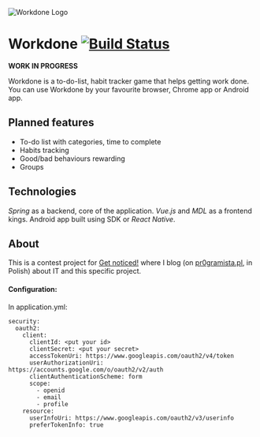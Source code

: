 ![Workdone Logo](https://raw.githubusercontent.com/PoprostuRonin/workdone/master/logo-small.png)
# Workdone [![Build Status](https://travis-ci.org/PoprostuRonin/workdone.svg?branch=master)](https://travis-ci.org/PoprostuRonin/workdone)

**WORK IN PROGRESS**

Workdone is a to-do-list, habit tracker game that helps getting work done. You can use Workdone by your favourite
browser, Chrome app or Android app.

## Planned features
* To-do list with categories, time to complete
* Habits tracking
* Good/bad behaviours rewarding
* Groups

## Technologies
*Spring* as a backend, core of the application. *Vue.js* and *MDL* as a frontend kings.
Android app built using SDK or *React Native*.

## About
This is a contest project for [Get noticed!](http://dajsiepoznac.pl) where I blog (on [pr0gramista.pl](https://pr0gramista.pl), in Polish) 
about IT and this specific project.

#### Configuration:
In application.yml:
```
security:
  oauth2:
    client:
      clientId: <put your id>
      clientSecret: <put your secret>
      accessTokenUri: https://www.googleapis.com/oauth2/v4/token
      userAuthorizationUri: https://accounts.google.com/o/oauth2/v2/auth
      clientAuthenticationScheme: form
      scope:
        - openid
        - email
        - profile
    resource:
      userInfoUri: https://www.googleapis.com/oauth2/v3/userinfo
      preferTokenInfo: true
```